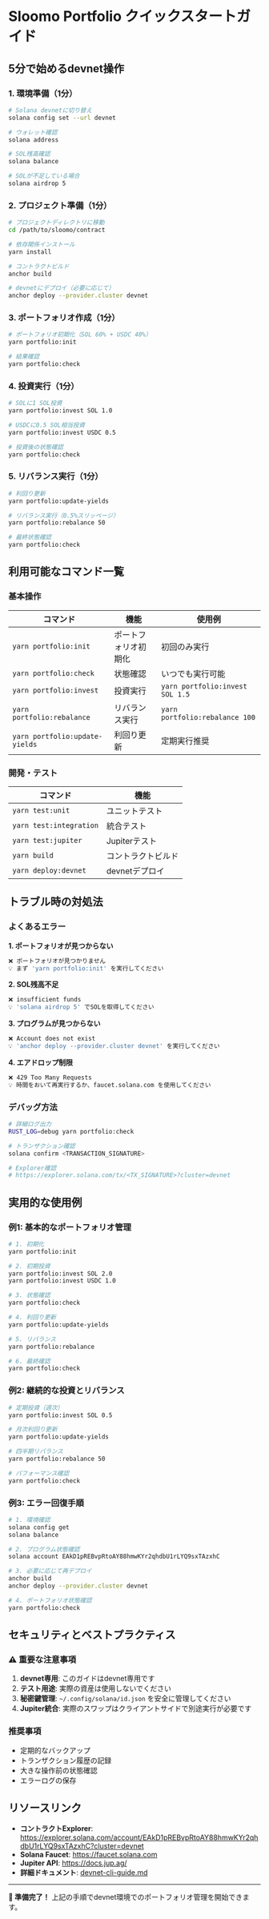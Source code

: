 # Sloomo Portfolio クイックスタートガイド

## 5分で始めるdevnet操作

### 1. 環境準備（1分）

```bash
# Solana devnetに切り替え
solana config set --url devnet

# ウォレット確認
solana address

# SOL残高確認
solana balance

# SOLが不足している場合
solana airdrop 5
```

### 2. プロジェクト準備（1分）

```bash
# プロジェクトディレクトリに移動
cd /path/to/sloomo/contract

# 依存関係インストール
yarn install

# コントラクトビルド
anchor build

# devnetにデプロイ（必要に応じて）
anchor deploy --provider.cluster devnet
```

### 3. ポートフォリオ作成（1分）

```bash
# ポートフォリオ初期化（SOL 60% + USDC 40%）
yarn portfolio:init

# 結果確認
yarn portfolio:check
```

### 4. 投資実行（1分）

```bash
# SOLに1 SOL投資
yarn portfolio:invest SOL 1.0

# USDCに0.5 SOL相当投資
yarn portfolio:invest USDC 0.5

# 投資後の状態確認
yarn portfolio:check
```

### 5. リバランス実行（1分）

```bash
# 利回り更新
yarn portfolio:update-yields

# リバランス実行（0.5%スリッページ）
yarn portfolio:rebalance 50

# 最終状態確認
yarn portfolio:check
```

## 利用可能なコマンド一覧

### 基本操作

| コマンド | 機能 | 使用例 |
|---------|------|--------|
| `yarn portfolio:init` | ポートフォリオ初期化 | 初回のみ実行 |
| `yarn portfolio:check` | 状態確認 | いつでも実行可能 |
| `yarn portfolio:invest` | 投資実行 | `yarn portfolio:invest SOL 1.5` |
| `yarn portfolio:rebalance` | リバランス実行 | `yarn portfolio:rebalance 100` |
| `yarn portfolio:update-yields` | 利回り更新 | 定期実行推奨 |

### 開発・テスト

| コマンド | 機能 |
|---------|------|
| `yarn test:unit` | ユニットテスト |
| `yarn test:integration` | 統合テスト |
| `yarn test:jupiter` | Jupiterテスト |
| `yarn build` | コントラクトビルド |
| `yarn deploy:devnet` | devnetデプロイ |

## トラブル時の対処法

### よくあるエラー

**1. ポートフォリオが見つからない**
```bash
❌ ポートフォリオが見つかりません
💡 まず 'yarn portfolio:init' を実行してください
```

**2. SOL残高不足**
```bash
❌ insufficient funds
💡 'solana airdrop 5' でSOLを取得してください
```

**3. プログラムが見つからない**
```bash
❌ Account does not exist
💡 'anchor deploy --provider.cluster devnet' を実行してください
```

**4. エアドロップ制限**
```bash
❌ 429 Too Many Requests
💡 時間をおいて再実行するか、faucet.solana.com を使用してください
```

### デバッグ方法

```bash
# 詳細ログ出力
RUST_LOG=debug yarn portfolio:check

# トランザクション確認
solana confirm <TRANSACTION_SIGNATURE>

# Explorer確認
# https://explorer.solana.com/tx/<TX_SIGNATURE>?cluster=devnet
```

## 実用的な使用例

### 例1: 基本的なポートフォリオ管理

```bash
# 1. 初期化
yarn portfolio:init

# 2. 初期投資
yarn portfolio:invest SOL 2.0
yarn portfolio:invest USDC 1.0

# 3. 状態確認
yarn portfolio:check

# 4. 利回り更新
yarn portfolio:update-yields

# 5. リバランス
yarn portfolio:rebalance

# 6. 最終確認
yarn portfolio:check
```

### 例2: 継続的な投資とリバランス

```bash
# 定期投資（週次）
yarn portfolio:invest SOL 0.5

# 月次利回り更新
yarn portfolio:update-yields

# 四半期リバランス
yarn portfolio:rebalance 50

# パフォーマンス確認
yarn portfolio:check
```

### 例3: エラー回復手順

```bash
# 1. 環境確認
solana config get
solana balance

# 2. プログラム状態確認
solana account EAkD1pREBvpRtoAY88hmwKYr2qhdbU1rLYQ9sxTAzxhC

# 3. 必要に応じて再デプロイ
anchor build
anchor deploy --provider.cluster devnet

# 4. ポートフォリオ状態確認
yarn portfolio:check
```

## セキュリティとベストプラクティス

### ⚠️ 重要な注意事項

1. **devnet専用**: このガイドはdevnet専用です
2. **テスト用途**: 実際の資産は使用しないでください
3. **秘密鍵管理**: `~/.config/solana/id.json` を安全に管理してください
4. **Jupiter統合**: 実際のスワップはクライアントサイドで別途実行が必要です

### 推奨事項

- 定期的なバックアップ
- トランザクション履歴の記録
- 大きな操作前の状態確認
- エラーログの保存

## リソースリンク

- **コントラクトExplorer**: https://explorer.solana.com/account/EAkD1pREBvpRtoAY88hmwKYr2qhdbU1rLYQ9sxTAzxhC?cluster=devnet
- **Solana Faucet**: https://faucet.solana.com
- **Jupiter API**: https://docs.jup.ag/
- **詳細ドキュメント**: [devnet-cli-guide.md](./devnet-cli-guide.md)

---

**🚀 準備完了！** 上記の手順でdevnet環境でのポートフォリオ管理を開始できます。